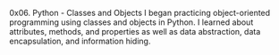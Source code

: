 0x06. Python - Classes and Objects
I began practicing object-oriented programming using classes and objects in Python. I learned about attributes, methods, and properties as well as data abstraction, data encapsulation, and information hiding.
